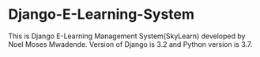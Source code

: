 # Django-E-Learning-System
This is Django E-Learning Management System(SkyLearn) developed by Noel Moses Mwadende. Version of Django is 3.2 and Python version is 3.7.
